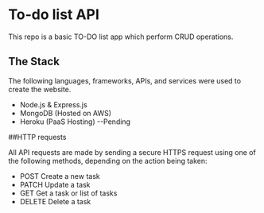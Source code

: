 ﻿# To-do list API

This repo is a basic TO-DO list app which perform CRUD operations.

## The Stack

The following languages, frameworks, APIs, and services were used to create the website.

- Node.js & Express.js
- MongoDB (Hosted on AWS)
- Heroku (PaaS Hosting) --Pending

##HTTP requests

All API requests are made by sending a secure HTTPS request using one of the following methods, depending on the action being taken:

- POST Create a new task
- PATCH Update a task
- GET Get a task or list of tasks
- DELETE Delete a task
